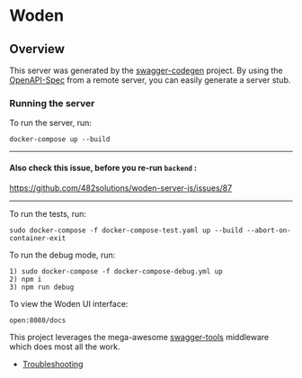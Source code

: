 # Woden

## Overview
This server was generated by the [swagger-codegen](https://github.com/swagger-api/swagger-codegen) project.  By using the [OpenAPI-Spec](https://github.com/OAI/OpenAPI-Specification) from a remote server, you can easily generate a server stub.

### Running the server
To run the server, run:

```
docker-compose up --build
```
-----------------------------------------------------------------------

#### Also check this issue, before you re-run `backend` : 

https://github.com/482solutions/woden-server-js/issues/87

-----------------------------------------------------------------------
To run the tests, run:

```
sudo docker-compose -f docker-compose-test.yaml up --build --abort-on-container-exit
```

To run the debug mode, run:

```
1) sudo docker-compose -f docker-compose-debug.yml up
2) npm i
3) npm run debug
```

To view the Woden UI interface:

```
open:8080/docs
```

This project leverages the mega-awesome [swagger-tools](https://github.com/apigee-127/swagger-tools) middleware which does most all the work.

- [Troubleshooting](TROUBLESHOOT.md)
